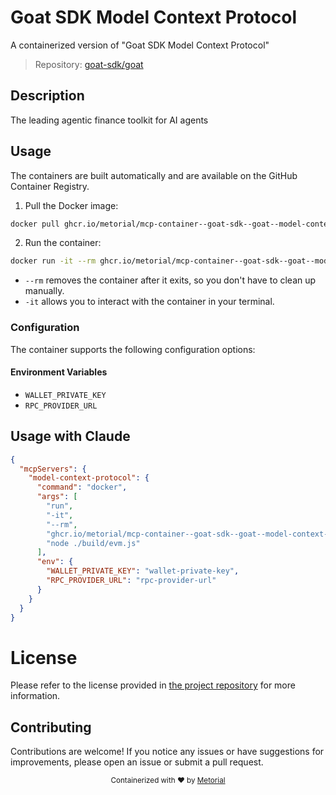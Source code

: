 
# Goat SDK Model Context Protocol

A containerized version of "Goat SDK Model Context Protocol"

> Repository: [goat-sdk/goat](https://github.com/goat-sdk/goat)

## Description

The leading agentic finance toolkit for AI agents


## Usage

The containers are built automatically and are available on the GitHub Container Registry.

1. Pull the Docker image:

```bash
docker pull ghcr.io/metorial/mcp-container--goat-sdk--goat--model-context-protocol
```

2. Run the container:

```bash
docker run -it --rm ghcr.io/metorial/mcp-container--goat-sdk--goat--model-context-protocol 
```

- `--rm` removes the container after it exits, so you don't have to clean up manually.
- `-it` allows you to interact with the container in your terminal.


### Configuration

The container supports the following configuration options:




#### Environment Variables

- `WALLET_PRIVATE_KEY`
- `RPC_PROVIDER_URL`




## Usage with Claude

```json
{
  "mcpServers": {
    "model-context-protocol": {
      "command": "docker",
      "args": [
        "run",
        "-it",
        "--rm",
        "ghcr.io/metorial/mcp-container--goat-sdk--goat--model-context-protocol",
        "node ./build/evm.js"
      ],
      "env": {
        "WALLET_PRIVATE_KEY": "wallet-private-key",
        "RPC_PROVIDER_URL": "rpc-provider-url"
      }
    }
  }
}
```

# License

Please refer to the license provided in [the project repository](https://github.com/goat-sdk/goat) for more information.

## Contributing

Contributions are welcome! If you notice any issues or have suggestions for improvements, please open an issue or submit a pull request.

<div align="center">
  <sub>Containerized with ❤️ by <a href="https://metorial.com">Metorial</a></sub>
</div>
  